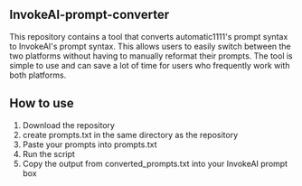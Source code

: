 InvokeAI-prompt-converter
---
This repository contains a tool that converts automatic1111's prompt syntax to InvokeAI's prompt syntax. This allows users to easily switch between the two platforms without having to manually reformat their prompts. The tool is simple to use and can save a lot of time for users who frequently work with both platforms.

How to use
---
1. Download the repository
2. create prompts.txt in the same directory as the repository
3. Paste your prompts into prompts.txt
4. Run the script
5. Copy the output from converted_prompts.txt into your InvokeAI prompt box